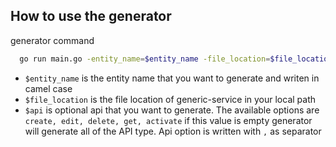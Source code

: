 ## How to use the generator

generator command

```bash
  go run main.go -entity_name=$entity_name -file_location=$file_location -api=$api
```

- `$entity_name` is the entity name that you want to generate and writen in camel case
- `$file_location` is the file location of generic-service in your local path
- `$api` is optional api that you want to generate. The available options are `create, edit, delete, get, activate` if this value is empty generator will generate all of the API type. Api option is written with `,` as separator
